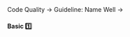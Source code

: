 <link rel="stylesheet" href="{{baseUrl}}/css/textbook.css">

<div class="website-content">

<div id="path">Code Quality &rarr; Guideline: Name Well &rarr;</div>

<div id="title">

#### Basic :one:

</div>

<div id="body">

<panel header="**Use Nouns for Things and Verbs for Actions**"
    type="seamless" alt="indentation">
  <include src="../../practices/nounsAndVerbsAsNames/index.md#main" />
</panel>

<panel header="**Use Standard Words**"
    type="seamless" alt="indentation">
  <include src="../../practices/useStandardWords/index.md#main" />
</panel>

</div>

<div id="extras">
<div>

</div>
